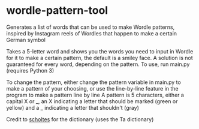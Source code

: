 # wordle-pattern-tool
Generates a list of words that can be used to make Wordle patterns, inspired by Instagram reels of Wordles that happen to make a certain German symbol

Takes a 5-letter word and shows you the words you need to input in Wordle for it to make a certain pattern, the default is a smiley face. A solution is not guaranteed for every word, depending on the pattern.
To use, run main.py (requires Python 3)

To change the pattern, either change the pattern variable in main.py to make a pattern of your choosing, or use the line-by-line feature in the program to make a pattern line by line
A pattern is 5 characters, either a capital X or _, an X indicating a letter that should be marked (green or yellow) and a _ indicating a letter that shouldn't (gray)

Credit to [scholtes](https://gist.github.com/scholtes/94f3c0303ba6a7768b47583aff36654d) for the dictionary (uses the Ta dictionary)
